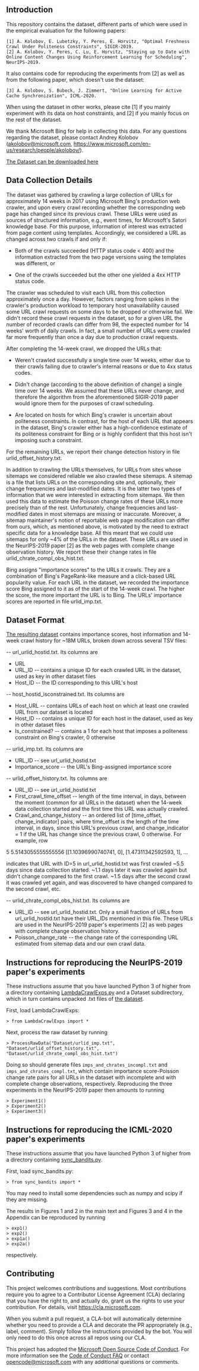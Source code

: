 ## Introduction
This repository contains the dataset, different parts of which were used in the empirical evaluation for the following papers:

	[1] A. Kolobov, E. Lubetzky, Y. Peres, E. Horvitz, "Optimal Freshness Crawl Under Politeness Constraints", SIGIR-2019.
	[2] A. Kolobov, Y. Peres, C. Lu, E. Horvitz, "Staying up to Date with Online Content Changes Using Reinforcement Learning for Scheduling", NeurIPS-2019. 

It also contains code for reproducing the experiments from [2] as well as from the following paper, which doesn't use the dataset:

	[3] A. Kolobov, S. Bubeck, J. Zimmert, "Online Learning for Active Cache Synchronization", ICML-2020.

When using the dataset in other works, please cite [1] if you mainly experiment with its data on host constraints, and [2] if you mainly focus on the rest of the dataset.

We thank Microsoft Bing for help in collecting this data. For any questions regarding the dataset, please contact Andrey Kolobov (akolobov@microsoft.com, https://www.microsoft.com/en-us/research/people/akolobov/).

[The Dataset can be downloaded here](https://msmarco.blob.core.windows.net/crawling/PoliteCrawling.gz)


## Data Collection Details
The dataset was gathered by crawling a large collection of URLs for approximately 14 weeks in 2017 using Microsoft Bing's production web crawler, and upon every crawl recording whether the corresponding web page has changed since its previous crawl. These URLs were used as sources of structured information, e.g., event times, for Microsoft's Satori knowledge base. For this purpose, information of interest was extracted from page content using templates. Accordingly, we considered a URL as changed across two crawls if and only if:

- Both of the crawls succeeded (HTTP status code < 400) and the information extracted from the two page versions using the templates was different, or

- One of the crawls succeeded but the other one yielded a 4xx HTTP status code.

The crawler was scheduled to visit each URL from this collection approximately once a day. However, factors ranging from spikes in the crawler's production workload to temporary host unavailability caused some URL crawl requests on some days to be dropped or otherwise fail. We didn't record these crawl requests in the dataset, so for a given URL the number of recorded crawls can differ from 98, the expected number for 14 weeks' worth of daily crawls. In fact, a small number of URLs were crawled far more frequently than once a day due to production crawl requests.

After completing the 14-week crawl, we dropped the URLs that:

- Weren't crawled successfully a single time over 14 weeks, either due to their crawls failing due to crawler's internal reasons or due to 4xx status codes.
 
- Didn't change (according to the above definition of change) a single time over 14 weeks. We assumed that these URLs never change, and therefore the algorithm from the aforementioned SIGIR-2019 paper would ignore them for the purposes of crawl scheduling.

- Are located on hosts for which Bing's crawler is uncertain about politeness constraints. In contrast, for the host of each URL that appears in the dataset, Bing's crawler either has a high-confidence estimate of its politeness constraint for Bing or is highly confident that this host isn't imposing such a constraint.

For the remaining URLs, we report their change detection history in file urlid_offset_history.txt.

In addition to crawling the URLs themselves, for URLs from sites whose sitemaps we considered reliable we also crawled these sitemaps. A sitemap is a file that lists URLs on the corresponding site and, optionally, their change frequencies and last-modified dates. It is the latter two types of information that we were interested in extracting from sitemaps. We then used this data to estimate the Poisson change rates of these URLs more precisely than of the rest. Unfortunately, change frequencies and last-modified dates in most sitemaps are missing or inaccurate. Moreover, a sitemap maintainer's notion of reportable web page modification can differ from ours, which, as mentioned above, is motivated by the need to extract specific data for a knowledge base. All this meant that we could use sitemaps for only ~4% of the URLs in the dataset. These URLs are used in the NeurIPS-2019 paper [2] as the web pages with complete change observation history. We report these their change rates in file urlid_chrate_compl_obs_hist.txt.

Bing assigns "importance scores" to the URLs it crawls. They are a combination of Bing's PageRank-like measure and a click-based URL popularity value. For each URL in the dataset, we recorded the importance score Bing assigned to it as of the start of the 14-week crawl. The higher the score, the more important the URL is to Bing. The URLs' importance scores are reported in file urlid_imp.txt.

## Dataset Format
[The resulting dataset](https://msmarco.blob.core.windows.net/crawling/PoliteCrawling.gz) contains importance scores, host information and 14-week crawl history for ~18M URLs, broken down across several TSV files:

-- url_urlid_hostid.txt. Its columns are 

* URL
* URL_ID -- contains a unique ID for each crawled URL in the dataset, used as key in other dataset files
* Host_ID -- the ID corresponding to this URL's host


-- host_hostid_isconstrained.txt. Its columns are 

* Host_URL -- contains URLs of each host on which at least one crawled URL from our dataset is located
* Host_ID -- contains a unique ID for each host in the dataset, used as key in other dataset files
* Is_constrained? -- contains a 1 for each host that imposes a politeness constraint on Bing's crawler, 0 otherwise


-- urlid_imp.txt. Its columns are

* URL_ID -- see url_urlid_hostid.txt
* Importance_score -- the URL's Bing-assigned importance score


-- urlid_offset_history.txt. Its columns are

* URL_ID -- see url_urlid_hostid.txt
* First_crawl_time_offset -- length of the time interval, in days, between the moment (common for all URLs in the dataset) when the 14-week data collection started and the first time this URL was actually crawled.
* Crawl_and_change_history -- an ordered list of [time_offset, change_indicator] pairs, where time_offset is the length of the time interval, in days, since this URL's previous crawl, and change_indicator = 1 if the URL has change since the previous crawl, 0 otherwise. For example, row

5	5.5143055555555556	[[1.10396990740741, 0], [1.47311342592593, 1], ...

indicates that URL with ID=5 in url_urlid_hostid.txt was first crawled ~5.5 days since data collection started. ~1.1 days later it was crawled again but didn't change compared to the first crawl. ~1.5 days after the second crawl it was crawled yet again, and was discovered to have changed compared to the second crawl, etc.


-- urlid_chrate_compl_obs_hist.txt. Its columns are

* URL_ID -- see url_urlid_hostid.txt. Only a small fraction of URLs from url_urlid_hostid.txt have their URL_IDs mentioned in this file. These URLs are used in the NeurIPS-2019 paper's experiments [2] as web pages with complete change observation history.
* Poisson_change_rate -- the change rate of the corresponding URL estimated from sitemap data and our own crawl data.


## Instructions for reproducing the NeurIPS-2019 paper's experiments
These instructions assume that you have launched Python 3 of higher from a directory containing [LambdaCrawlExps.py](https://github.com/microsoft/Optimal-Freshness-Crawl-Scheduling/blob/master/LambdaCrawlExps.py) and a Dataset subdirectory, which in turn contains unpacked .txt files of [the dataset](https://msmarco.blob.core.windows.net/crawling/PoliteCrawling.gz).

First, load LambdaCrawlExps:

	> from LambdaCrawlExps import *

Next, process the raw dataset by running

	> ProcessRawData("Dataset/urlid_imp.txt", "Dataset/urlid_offset_history.txt", "Dataset/urlid_chrate_compl_obs_hist.txt")

Doing so should generate files `imps_and_chrates_incompl.txt` and `imps_and_chrates_compl.txt`, which contain importance score-Poisson change rate pairs for all URLs in the dataset with incomplete and with complete change observations, respectively. Reproducing the three experiments in the NeurIPS-2019 paper then amounts to running

	> Experiment1()
	> Experiment2()
	> Experiment3()

## Instructions for reproducing the ICML-2020 paper's experiments
These instructions assume that you have launched Python 3 of higher from a directory containing [sync_bandits.py](https://github.com/microsoft/Optimal-Freshness-Crawl-Scheduling/blob/master/sync_bandits.py).

First, load sync_bandits.py:

	> from sync_bandits import *

You may need to install some dependencies such as numpy and scipy if they are missing.

The results in Figures 1 and 2 in the main text and Figures 3 and 4 in the Appendix can be reproduced by running

	> exp1()
	> exp2()
	> exp1a()
	> exp2a() 

respectively. 

## Contributing
This project welcomes contributions and suggestions.  Most contributions require you to agree to a
Contributor License Agreement (CLA) declaring that you have the right to, and actually do, grant us
the rights to use your contribution. For details, visit https://cla.microsoft.com.

When you submit a pull request, a CLA-bot will automatically determine whether you need to provide
a CLA and decorate the PR appropriately (e.g., label, comment). Simply follow the instructions
provided by the bot. You will only need to do this once across all repos using our CLA.

This project has adopted the [Microsoft Open Source Code of Conduct](https://opensource.microsoft.com/codeofconduct/).
For more information see the [Code of Conduct FAQ](https://opensource.microsoft.com/codeofconduct/faq/) or
contact [opencode@microsoft.com](mailto:opencode@microsoft.com) with any additional questions or comments.
